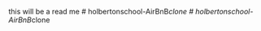 this will be a read me #   h o l b e r t o n s c h o o l - A i r B n B _ c l o n e  
 #   h o l b e r t o n s c h o o l - A i r B n B _ c l o n e  
 